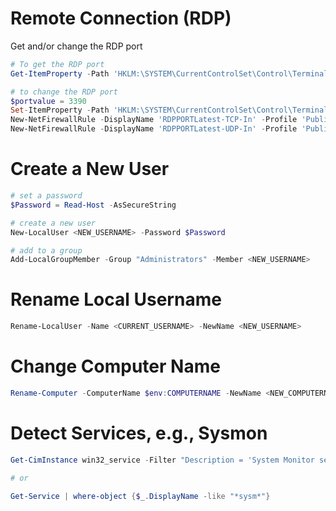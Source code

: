 # Remote Connection (RDP)
Get and/or change the RDP port
```powershell
# To get the RDP port
Get-ItemProperty -Path 'HKLM:\SYSTEM\CurrentControlSet\Control\Terminal Server\WinStations\RDP-Tcp' -Name "PortNumber"

# to change the RDP port
$portvalue = 3390
Set-ItemProperty -Path 'HKLM:\SYSTEM\CurrentControlSet\Control\Terminal Server\WinStations\RDP-Tcp' -Name "PortNumber" -Value $portvalue 
New-NetFirewallRule -DisplayName 'RDPPORTLatest-TCP-In' -Profile 'Public' -Direction Inbound -Action Allow -Protocol TCP -LocalPort $portvalue 
New-NetFirewallRule -DisplayName 'RDPPORTLatest-UDP-In' -Profile 'Public' -Direction Inbound -Action Allow -Protocol UDP -LocalPort $portvalue 
```

# Create a New User
```PowerShell
# set a password
$Password = Read-Host -AsSecureString

# create a new user
New-LocalUser <NEW_USERNAME> -Password $Password

# add to a group
Add-LocalGroupMember -Group "Administrators" -Member <NEW_USERNAME>
```

# Rename Local Username
```PowerShell
Rename-LocalUser -Name <CURRENT_USERNAME> -NewName <NEW_USERNAME>
```

# Change Computer Name
```PowerShell
Rename-Computer -ComputerName $env:COMPUTERNAME -NewName <NEW_COMPUTERNAME>
```

# Detect Services, e.g., Sysmon
```PowerShell
Get-CimInstance win32_service -Filter "Description = 'System Monitor service'"

# or

Get-Service | where-object {$_.DisplayName -like "*sysm*"}
```
